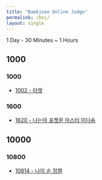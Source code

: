 ```yaml
---
title: "Baekjoon Online Judge"
permalink: /boj/
layout: single
---
```


1 Day - 30 Minutes ~ 1 Hours

## 1000

### 1000

* [1002 - 터렛](/boj-1002)

### 1600

* [1620 - 나는야 포켓몬 마스터 이다솜](/boj-1620)

## 10000

### 10800

* [10814 - 나이 순 정렬](/boj-10814)